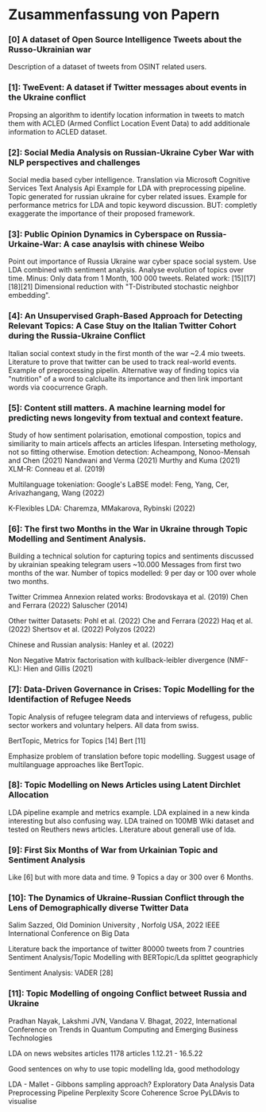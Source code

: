 # Zusammenfassung von Papern

### [0] A dataset of Open Source Intelligence Tweets about the Russo-Ukrainian war

Description of a dataset of tweets from OSINT related users.

### [1]: TweEvent: A dataset if Twitter messages about events in the Ukraine conflict

Propsing an algorithm to identify location information in tweets to match them with ACLED (Armed Conflict Location Event Data) to add additionale information to ACLED dataset.

### [2]: Social Media Analysis on Russian-Ukraine Cyber War with NLP perspectives and challenges

Social media based cyber intelligence.
Translation via Microsoft Cognitive Services Text Analysis Api
Example for LDA with preprocessing pipeline.
Topic generated for russian ukraine for cyber related issues.
Example for performance metrics for LDA and topic keyword discussion.
BUT: completly exaggerate the importance of their proposed framework.

### [3]: Public Opinion Dynamics in Cyberspace on Russia-Urkaine-War: A case anaylsis with chinese Weibo

Point out importance of Russia Ukraine war cyber space social system. Use LDA combined with sentiment analysis. Analyse evolution of topics over time.
Minus: Only data from 1 Month, 100 000 tweets.
Related work: [15][17][18][21] 
Dimensional reduction with "T-Distributed stochastic neighbor embedding".

### [4]: An Unsupervised Graph-Based Approach for Detecting Relevant Topics: A Case Stuy on the Italian Twitter Cohort during the Russia-Ukraine Conflict

Italian social context study in the first month of the war ~2.4 mio tweets.
Literature to prove that twitter can be used to track real-world events.
Example of preprocessing pipelin.
Alternative way of finding topics via "nutrition" of a word to calclualte its importance and then link important words via coocurrence Graph.

### [5]: Content still matters. A machine learning model for predicting news longevity from textual and context feature.

Study of how sentiment polarisation, emotional compostion, topics and similiarity to main articels affects an articles lifespan.
Interseting methology, not so fitting otherwise.
Emotion detection:
Acheampong, Nonoo-Mensah and Chen (2021)
Nandwani and Verma (2021)
Murthy and Kuma (2021)
XLM-R: Conneau et al. (2019)

Multilanguage tokeniation:
Google's LaBSE model: Feng, Yang, Cer, Arivazhangang, Wang (2022)

K-Flexibles LDA:
Charemza, MMakarova, Rybinski (2022)

### [6]: The first two Months in the War in Ukraine through Topic Modelling and Sentiment Analysis.

Building a technical solution for capturing topics and sentiments discussed by ukrainian speaking telegram users ~10.000 Messages from first two months of the war.
Number of topics modelled:
9 per day or 100 over whole two months.

Twitter Crimmea Annexion related works:
Brodovskaya et al. (2019)
Chen and Ferrara (2022)
Saluscher (2014)

Other twitter Datasets:
Pohl et al. (2022)
Che and Ferrara (2022)
Haq et al. (2022)
Shertsov et al. (2022)
Polyzos (2022)

Chinese and Russian analysis:
Hanley et al. (2022)

Non Negative Matrix factorisation with kullback-leibler divergence (NMF-KL):
Hien and Gillis (2021)

### [7]: Data-Driven Governance in Crises: Topic Modelling for the Identifaction of Refugee Needs

Topic Analysis of refugee telegram data and interviews of refugess, public sector workers and voluntary helpers. All data from swiss.

BertTopic, Metrics for Topics [14] 
Bert [11]

Emphasize problem of translation before topic modelling. Suggest usage of multilanguage approaches like BertTopic.

### [8]: Topic Modelling on News Articles using Latent Dirchlet Allocation

LDA pipeline example and metrics example.
LDA explained in a new kinda interesting but also confusing way.
LDA trained on 100MB Wiki dataset and tested on Reuthers news articles.
Literature about generall use of lda.

### [9]: First Six Months of War from Urkainian Topic and Sentiment Analysis

Like [6] but with more data and time.
9 Topics a day or 300 over 6 Months.

### [10]: The Dynamics of Ukraine-Russian Conflict through the Lens of Demographically diverse Twitter Data

Salim Sazzed, Old Dominion University , Norfolg USA, 2022 IEEE International Conference on Big Data

Literature back the importance of twitter
80000 tweets from 7 countries
Sentiment Analysis/Topic Modelling with BERTopic/Lda splittet geographicly

Sentiment Analysis:
VADER [28]

### [11]: Topic Modelling of ongoing Conflict betweet Russia and Ukraine

Pradhan Nayak, Lakshmi JVN, Vandana V. Bhagat, 2022, International Conference on Trends in Quantum Computing and Emerging Business Technologies 

LDA on news websites articles
1178 articles 1.12.21 - 16.5.22

Good sentences on why to use topic modelling lda, good methodology

LDA - Mallet - Gibbons sampling approach?
Exploratory Data Analysis
Data Preprocessing Pipeline
Perplexity Score
Coherence Scroe
PyLDAvis to visualise